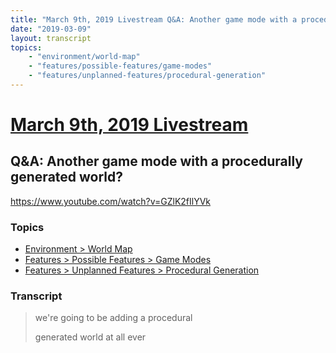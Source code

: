 ```yaml
---
title: "March 9th, 2019 Livestream Q&A: Another game mode with a procedurally generated world?"
date: "2019-03-09"
layout: transcript
topics:
    - "environment/world-map"
    - "features/possible-features/game-modes"
    - "features/unplanned-features/procedural-generation"
---
```

# [March 9th, 2019 Livestream](../2019-03-09.md)
## Q&A: Another game mode with a procedurally generated world?
https://www.youtube.com/watch?v=GZlK2fIlYVk

### Topics
* [Environment > World Map](../topics/environment/world-map.md)
* [Features > Possible Features > Game Modes](../topics/features/possible-features/game-modes.md)
* [Features > Unplanned Features > Procedural Generation](../topics/features/unplanned-features/procedural-generation.md)

### Transcript

> we're going to be adding a procedural
>
> generated world at all ever
